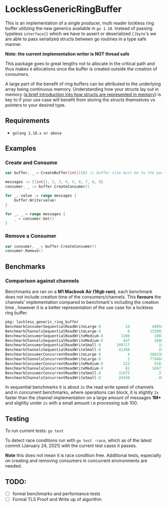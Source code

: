 # LocklessGenericRingBuffer

This is an implementation of a single producer, multi reader lockless ring buffer utilizing the new generics available in 
`go 1.18`. Instead of passing typeless `interface{}` which we have to assert or deserialized `[]byte`'s we are able to 
pass serialized structs between go routines in a type safe manner. 

**Note: the current implementation writer is NOT thread safe** 


This package goes to great lengths not to allocate in the critical path and thus makes `0` allocations once the buffer is 
created outside the creation of consumers. 

A large part of the benefit of ring buffers can be attributed to the underlying array being continuous memory. 
Understanding how your structs lay out in memory 
([a brief introduction into how structs are represented in memory](https://research.swtch.com/godata)) is key to if your 
use case will benefit from storing the structs themselves vs pointers to your desired type.

## Requirements
- `golang 1.18.x or above`

## Examples

### Create and Consume 
```go
var buffer, _ = CreateBuffer[int](16) // buffer size must be to the power 2

messages := []int{1, 2, 3, 4, 5, 6, 7, 8, 9}
consumer, _ := buffer.CreateConsumer()

for _, value := range messages {
	buffer.Write(value)
}

for _, _ = range messages {
	_ = consumer.Get()
}
```

### Remove a Consumer
```go
var consumer, _ = buffer.CreateConsumer()
consumer.Remove()
```

## Benchmarks 

### Comparison against channels 

Benchmarks are ran on a **M1 Macbook Air (16gb ram)**, each benchmark does not include creation time of the consumers/channels. 
This **favours** the channels' implementation compared to benchmark's including the creation time , however it is a 
better representation of the use case for a lockless ring buffer.


```sql
pkg: lockless_generic_ring_buffer
BenchmarkConsumerSequentialReadWriteLarge-8           24          49058092 ns/op               0 B/op          0 allocs/op
BenchmarkChannelsSequentialReadWriteLarge-8            8         133992614 ns/op               1 B/op          0 allocs/op
BenchmarkConsumerSequentialReadWriteMedium-8        1200           1003891 ns/op               0 B/op          0 allocs/op
BenchmarkChannelsSequentialReadWriteMedium-8         447           2680120 ns/op               0 B/op          0 allocs/op
BenchmarkConsumerSequentialReadWriteSmall-8       109717             10922 ns/op               0 B/op          0 allocs/op
BenchmarkChannelsSequentialReadWriteSmall-8        41360             28959 ns/op               0 B/op          0 allocs/op
BenchmarkConsumerConcurrentReadWriteLarge-8            4         268338386 ns/op             512 B/op          3 allocs/op
BenchmarkChannelsConcurrentReadWriteLarge-8            2         779468271 ns/op             448 B/op          4 allocs/op
BenchmarkConsumerConcurrentReadWriteMedium-8         222           5181917 ns/op             132 B/op          2 allocs/op
BenchmarkChannelsConcurrentReadWriteMedium-8          82          16977129 ns/op             134 B/op          2 allocs/op
BenchmarkConsumerConcurrentReadWriteSmall-8        31675             37890 ns/op              96 B/op          2 allocs/op
BenchmarkChannelsConcurrentReadWriteSmall-8        24438             49717 ns/op              97 B/op          2 allocs/op
```

In sequential benchmarks it is about `2x` the read write speed of channels and in concurrent benchmarks, where 
operations can block, it is slightly `2x` faster than the channel implementation on a large amount of messages **1M+** and slightly
under `2x` with a small amount i.e processing sub 100. 

## Testing 

To run current tests: `go test`

To detect race conditions run with `go test -race`, which as of the latest commit (January 24, 2021) with the current test cases it 
passes. 

**Note** this does not mean it is race condition free. 
Additional tests, especially on creating and removing consumers in concurrent environments are needed. 

## TODO:
- [ ] formal benchmarks and performance tests
- [ ] Formal TLS Proof and Write up of algorithm

